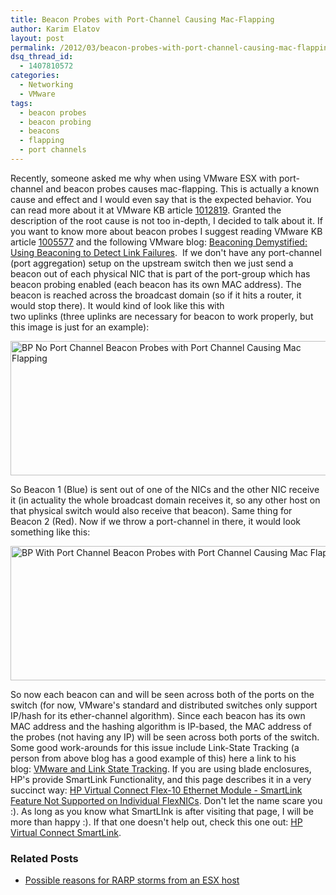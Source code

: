 ```yaml
---
title: Beacon Probes with Port-Channel Causing Mac-Flapping
author: Karim Elatov
layout: post
permalink: /2012/03/beacon-probes-with-port-channel-causing-mac-flapping/
dsq_thread_id:
  - 1407810572
categories:
  - Networking
  - VMware
tags:
  - beacon probes
  - beacon probing
  - beacons
  - flapping
  - port channels
---
```

Recently, someone asked me why when using VMware ESX with port-channel and beacon probes causes mac-flapping. This is actually a known cause and effect and I would even say that is the expected behavior. You can read more about it at VMware KB article <a href="http://kb.vmware.com/kb/1012819" onclick="javascript:_gaq.push(['_trackEvent','outbound-article','http://kb.vmware.com/kb/1012819']);">1012819</a>. Granted the description of the root cause is not too in-depth, I decided to talk about it. If you want to know more about beacon probes I suggest reading VMware KB article <a href="http://kb.vmware.com/kb/1005577" onclick="javascript:_gaq.push(['_trackEvent','outbound-article','http://kb.vmware.com/kb/1005577']);">1005577</a> and the following VMware blog: <a href="http://blogs.vmware.com/networking/2008/12/using-beaconing-to-detect-link-failures-or-beaconing-demystified.html" onclick="javascript:_gaq.push(['_trackEvent','outbound-article','http://blogs.vmware.com/networking/2008/12/using-beaconing-to-detect-link-failures-or-beaconing-demystified.html']);">Beaconing Demystified: Using Beaconing to Detect Link Failures</a>.  If we don't have any port-channel (port aggregation) setup on the upstream switch then we just send a beacon out of each physical NIC that is part of the port-group which has beacon probing enabled (each beacon has its own MAC address). The beacon is reached across the broadcast domain (so if it hits a router, it would stop there). It would kind of look like this with two uplinks (three uplinks are necessary for beacon to work properly, but this image is just for an example):

<a href="http://virtuallyhyper.com/wp-content/uploads/2012/03/BP_No_Port_Channel.jpg" onclick="javascript:_gaq.push(['_trackEvent','outbound-article','http://virtuallyhyper.com/wp-content/uploads/2012/03/BP_No_Port_Channel.jpg']);"><img class="alignnone size-full wp-image-67" title="BP_No_Port_Channel" src="http://virtuallyhyper.com/wp-content/uploads/2012/03/BP_No_Port_Channel.jpg" alt="BP No Port Channel Beacon Probes with Port Channel Causing Mac Flapping" width="514" height="215" /></a>

So Beacon 1 (Blue) is sent out of one of the NICs and the other NIC receive it (in actuality the whole broadcast domain receives it, so any other host on that physical switch would also receive that beacon). Same thing for Beacon 2 (Red). Now if we throw a port-channel in there, it would look something like this:

<a href="http://virtuallyhyper.com/wp-content/uploads/2012/03/BP_With_Port_Channel.jpg" onclick="javascript:_gaq.push(['_trackEvent','outbound-article','http://virtuallyhyper.com/wp-content/uploads/2012/03/BP_With_Port_Channel.jpg']);"><img class="alignnone size-full wp-image-69" title="BP_With_Port_Channel" src="http://virtuallyhyper.com/wp-content/uploads/2012/03/BP_With_Port_Channel.jpg" alt="BP With Port Channel Beacon Probes with Port Channel Causing Mac Flapping" width="658" height="215" /></a>

So now each beacon can and will be seen across both of the ports on the switch (for now, VMware's standard and distributed switches only support IP/hash for its ether-channel algorithm). Since each beacon has its own MAC address and the hashing algorithm is IP-based, the MAC address of the probes (not having any IP) will be seen across both ports of the switch. Some good work-arounds for this issue include Link-State Tracking (a person from above blog has a good example of this) here a link to his blog: <a href="http://www.bctechnet.com/vmware-link-state-tracking/" onclick="javascript:_gaq.push(['_trackEvent','outbound-article','http://www.bctechnet.com/vmware-link-state-tracking/']);">VMware and Link State Tracking</a>. If you are using blade enclosures, HP's provide SmartLink Functionality, and this page describes it in a very succinct way: <a href="http://h20000.www2.hp.com/bizsupport/TechSupport/Document.jsp?objectID=c01780345&lang=en&cc=us&taskId=&prodSeriesId=3794423&prodTypeId=3709945" onclick="javascript:_gaq.push(['_trackEvent','outbound-article','http://h20000.www2.hp.com/bizsupport/TechSupport/Document.jsp?objectID=c01780345&lang=en&cc=us&taskId=&prodSeriesId=3794423&prodTypeId=3709945']);">HP Virtual Connect Flex-10 Ethernet Module - SmartLink Feature Not Supported on Individual FlexNICs</a>. Don't let the name scare you :). As long as you know what SmartLInk is after visiting that page, I will be more than happy :). If that one doesn't help out, check this one out: <a href="http://blog.michaelfmcnamara.com/2009/08/hp-virtual-connect-smart-link/" onclick="javascript:_gaq.push(['_trackEvent','outbound-article','http://blog.michaelfmcnamara.com/2009/08/hp-virtual-connect-smart-link/']);">HP Virtual Connect SmartLink</a>.

<div class="SPOSTARBUST-Related-Posts">
  <H3>
    Related Posts
  </H3>
  
  <ul class="entry-meta">
    <li class="SPOSTARBUST-Related-Post">
      <a title="Possible reasons for RARP storms from an ESX host" href="http://virtuallyhyper.com/2012/03/possible-reasons-for-rarp-storms-from-an-esx-host/" onclick="javascript:_gaq.push(['_trackEvent','outbound-article','http://virtuallyhyper.com/2012/03/possible-reasons-for-rarp-storms-from-an-esx-host/']);" rel="bookmark">Possible reasons for RARP storms from an ESX host</a>
    </li>
  </ul>
</div>

